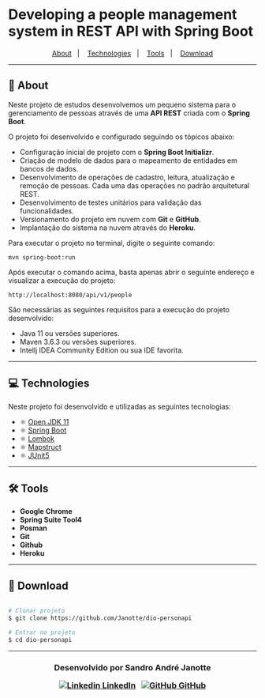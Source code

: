 # Developing a people management system in REST API with Spring Boot
<p align="center">
  <a href="https://github.com/Janotte/dio-personapi#-
about">About</a>&nbsp;&nbsp;&nbsp;|&nbsp;&nbsp;&nbsp;
  <a href="https://github.com/Janotte/dio-personapi#-technologies">Technologies</a>&nbsp;&nbsp;&nbsp;|&nbsp;&nbsp;&nbsp;
   <a href="https://github.com/Janotte/dio-personapi#-tools">Tools</a>&nbsp;&nbsp;&nbsp;|&nbsp;&nbsp;&nbsp;
  <a href="https://github.com/Janotte/dio-personapi#-download">Download</a>
</p>


---

## 📝 About

Neste projeto de estudos desenvolvemos um pequeno sistema para o gerenciamento de pessoas através de uma **API REST** criada com o **Spring Boot**.

O projeto foi desenvolvido e configurado seguindo os tópicos abaixo:

- Configuração inicial de projeto com o **Spring Boot Initializr**.
- Criação de modelo de dados para o mapeamento de entidades em bancos de dados.
- Desenvolvimento de operações de cadastro, leitura, atualização e remoção de pessoas.  Cada uma das operações no padrão arquitetural REST.
- Desenvolvimento de testes unitários para validação das funcionalidades.
- Versionamento do projeto em nuvem com **Git** e **GitHub**.
- Implantação do sistema na nuvem através do **Heroku**.

Para executar o projeto no terminal, digite o seguinte comando:

```
mvn spring-boot:run 
```

Após executar o comando acima, basta apenas abrir o seguinte endereço e visualizar a execução do projeto:

```
http://localhost:8080/api/v1/people
```

São necessárias as seguintes requisitos para a execução do projeto desenvolvido:

- Java 11 ou versões superiores.
- Maven 3.6.3 ou versões superiores.
- Intellj IDEA Community Edition ou sua IDE favorita.

---

## 💻 Technologies

Neste projeto foi desenvolvido e utilizadas as seguintes tecnologias:

- ⚛️ [Open JDK 11](https://jdk.java.net/archive/)
- ⚛️ [Spring Boot](https://spring.io/projects/spring-boot)
- ⚛️ [Lombok](https://projectlombok.org/)
- ⚛️ [Mapstruct](https://mapstruct.org/)
- ⚛️ [JUnit5](https://junit.org/junit5/)

---

## 🛠 Tools

- **Google Chrome**
- **Spring Suite Tool4**
- **Posman**
- **Git**
- **Github**
- **Heroku**

---

## 💾 Download

```bash

# Clonar projeto
$ git clone https://github.com/Janotte/dio-personapi

# Entrar no projeto
$ cd dio-personapi

```
---
<h3 align="center">
  Desenvolvido por Sandro André Janotte
  <br/>

  <a align="center">

   [![Linkedin](https://i.stack.imgur.com/gVE0j.png) LinkedIn](https://www.linkedin.com/in/sandro-andr%C3%A9-janotte-2b022450/)
&nbsp;
  [![GitHub](https://i.stack.imgur.com/tskMh.png) GitHub](https://github.com/janotte)
  </a>
</h3>
